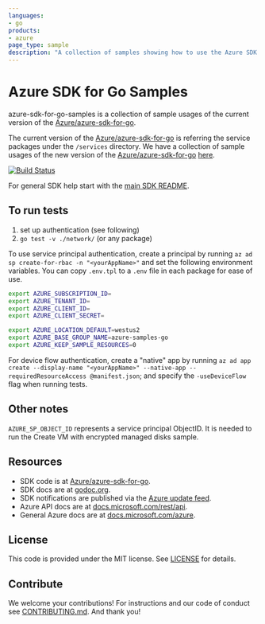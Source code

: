 ```yaml
---
languages:
- go
products:
- azure
page_type: sample
description: "A collection of samples showing how to use the Azure SDK for Go."
---
```


# Azure SDK for Go Samples

azure-sdk-for-go-samples is a collection of sample usages of the current version of the [Azure/azure-sdk-for-go][].

The current version of the [Azure/azure-sdk-for-go][] is referring the service packages under the `/services` directory. We have a collection of sample usages of the new version of the [Azure/azure-sdk-for-go][] [here](https://github.com/Azure-Samples/azure-sdk-for-go-samples/tree/new-version).

[![Build Status](https://dev.azure.com/azure-sdk/public/_apis/build/status/Azure-Samples.azure-sdk-for-go-samples?branchName=master)](https://dev.azure.com/azure-sdk/public/_build/latest?definitionId=1666&branchName=master)

For general SDK help start with the [main SDK README][].

## To run tests

1. set up authentication (see following)
1. `go test -v ./network/` (or any package)

To use service principal authentication, create a principal by running `az ad sp create-for-rbac -n "<yourAppName>"` and set the following environment variables. You can copy `.env.tpl` to a `.env` file in each package for ease of use.

```bash
export AZURE_SUBSCRIPTION_ID=
export AZURE_TENANT_ID=
export AZURE_CLIENT_ID=
export AZURE_CLIENT_SECRET=

export AZURE_LOCATION_DEFAULT=westus2
export AZURE_BASE_GROUP_NAME=azure-samples-go
export AZURE_KEEP_SAMPLE_RESOURCES=0
```

For device flow authentication, create a "native" app by running `az ad app
create --display-name "<yourAppName>" --native-app --requiredResourceAccess
@manifest.json`; and specify the `-useDeviceFlow` flag when running tests.

## Other notes

`AZURE_SP_OBJECT_ID` represents a service principal ObjectID. It is needed to
run the Create VM with encrypted managed disks sample.

## Resources

- SDK code is at [Azure/azure-sdk-for-go][].
- SDK docs are at [godoc.org](https://godoc.org/github.com/Azure/azure-sdk-for-go/).
- SDK notifications are published via the [Azure update feed][].
- Azure API docs are at [docs.microsoft.com/rest/api](https://docs.microsoft.com/rest/api/).
- General Azure docs are at [docs.microsoft.com/azure](https://docs.microsoft.com/azure).

## License

This code is provided under the MIT license. See [LICENSE][] for details.

## Contribute

We welcome your contributions! For instructions and our code of conduct see [CONTRIBUTING.md][]. And thank you!

[main SDK README]: https://github.com/Azure/azure-sdk-for-go/blob/master/README.md
[Azure update feed]: https://azure.microsoft.com/updates/
[Azure/azure-sdk-for-go]: https://github.com/Azure/azure-sdk-for-go
[azure-cli]: https://github.com/Azure/azure-cli
[LICENSE]: ./LICENSE.md
[CONTRIBUTING.md]: ./CONTRIBUTING.md
